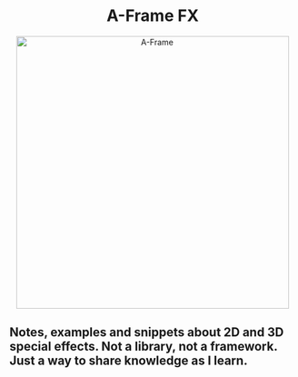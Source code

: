 <h1 align="center">A-Frame FX</h1>

<p align="center"><a href="https://aframe.io" target="_blank"><img width="480" alt="A-Frame" src="https://user-images.githubusercontent.com/39342/106044461-ddf55000-6133-11eb-8936-bb8da74debd9.png"></a></p>

<h2>Notes, examples and snippets about 2D and 3D special effects. Not a library, not a framework. Just a way to share knowledge as I learn.</h2>

